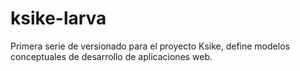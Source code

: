 # ksike-larva
Primera serie de versionado para el proyecto Ksike, define modelos conceptuales de desarrollo de aplicaciones web.
